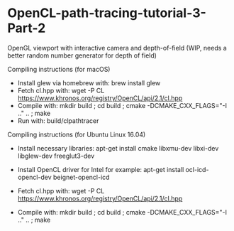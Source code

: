 # OpenCL-path-tracing-tutorial-3-Part-2
OpenGL viewport with interactive camera and depth-of-field (WIP, needs a better random number generator for depth of field)

Compiling instructions (for macOS)

- Install glew via homebrew with: brew install glew
- Fetch cl.hpp with: wget -P CL https://www.khronos.org/registry/OpenCL/api/2.1/cl.hpp
- Compile with: mkdir build ; cd build ; cmake -DCMAKE_CXX_FLAGS="-I .." .. ; make
- Run with: build/clpathtracer

Compiling instructions (for Ubuntu Linux 16.04)

- Install necessary libraries: apt-get install cmake libxmu-dev libxi-dev libglew-dev freeglut3-dev
- Install OpenCL driver for Intel for example: apt-get install ocl-icd-opencl-dev beignet-opencl-icd

- Fetch cl.hpp with: wget -P CL https://www.khronos.org/registry/OpenCL/api/2.1/cl.hpp
- Compile with: mkdir build ; cd build ; cmake -DCMAKE_CXX_FLAGS="-I .." .. ; make
